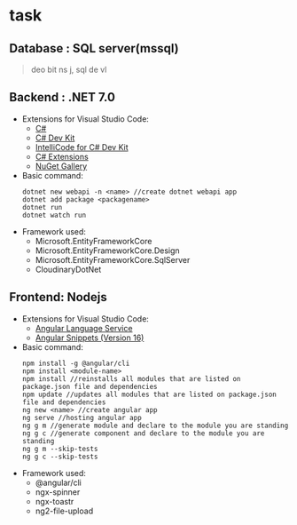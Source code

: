 # task
## Database : SQL server(mssql)
> deo bit ns j, sql de vl
## Backend : .NET 7.0
* Extensions for Visual Studio Code:
  - [C#](https://marketplace.visualstudio.com/items?itemName=ms-dotnettools.csharp)
  - [C# Dev Kit](https://marketplace.visualstudio.com/items?itemName=ms-dotnettools.csdevkit)
  - [IntelliCode for C# Dev Kit](https://marketplace.visualstudio.com/items?itemName=ms-dotnettools.vscodeintellicode-csharp)
  - [C# Extensions](https://marketplace.visualstudio.com/items?itemName=kreativ-software.csharpextensions)
  - [NuGet Gallery](https://marketplace.visualstudio.com/items?itemName=patcx.vscode-nuget-gallery)
* Basic command:
  ```
  dotnet new webapi -n <name> //create dotnet webapi app
  dotnet add package <packagename>
  dotnet run
  dotnet watch run
  ```
* Framework used:
  - Microsoft.EntityFrameworkCore
  - Microsoft.EntityFrameworkCore.Design
  - Microsoft.EntityFrameworkCore.SqlServer
  - CloudinaryDotNet
## Frontend: Nodejs
* Extensions for Visual Studio Code:
  - [Angular Language Service](https://marketplace.visualstudio.com/items?itemName=Angular.ng-template)
  - [Angular Snippets (Version 16)](https://marketplace.visualstudio.com/items?itemName=johnpapa.Angular2)
* Basic command:
  ```
  npm install -g @angular/cli
  npm install <module-name>
  npm install //reinstalls all modules that are listed on package.json file and dependencies
  npm update //updates all modules that are listed on package.json file and dependencies
  ng new <name> //create angular app
  ng serve //hosting angular app
  ng g m //generate module and declare to the module you are standing
  ng g c //generate component and declare to the module you are standing
  ng g m --skip-tests
  ng g c --skip-tests
  ```
* Framework used:
  - @angular/cli
  - ngx-spinner
  - ngx-toastr
  - ng2-file-upload
